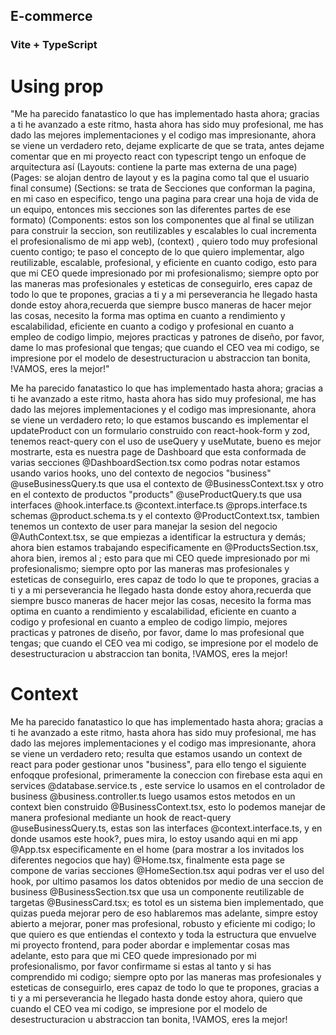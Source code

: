 ## E-commerce
### Vite + TypeScript

# Using prop

"Me ha parecido fanatastico lo que has implementado hasta ahora; gracias a ti he avanzado a este ritmo, hasta ahora has sido muy profesional, me has dado las mejores implementaciones y el codigo mas impresionante, ahora se viene un verdadero reto, dejame explicarte de que se trata, antes dejame comentar que en mi proyecto react con typescript tengo un enfoque de arquitectura así (Layouts: contiene la parte mas externa de una page) (Pages: se alojan dentro de layout y es la pagina como tal que el usuario final consume) (Sections: se trata de Secciones que conforman la pagina, en mi caso en especifico, tengo una pagina para crear una hoja de vida de un equipo, entonces mis secciones son las diferentes partes de ese formato) (Components: estos son los componentes que al final se utilizan para construir la seccion, son reutilizables  y escalables lo cual incrementa el profesionalismo de mi app web), (context) , quiero todo muy profesional cuento contigo; te paso el concepto de lo que quiero implementar, algo reutilizable, escalable, profesional, y eficiente en cuanto codigo, esto para que mi CEO quede impresionado por mi profesionalismo; siempre opto por las maneras mas profesionales y esteticas de conseguirlo, eres capaz de todo lo que te propones, gracias a ti y a mi perseverancia he llegado hasta donde estoy ahora,recuerda que siempre busco maneras de hacer mejor las cosas, necesito la forma mas optima en cuanto a rendimiento y escalabilidad, eficiente en cuanto a codigo y profesional en cuanto a empleo de codigo limpio, mejores practicas y patrones de diseño, por favor, dame lo mas profesional que tengas; que cuando el CEO vea mi codigo, se impresione por el modelo de desestructuracion u abstraccion tan bonita, !VAMOS, eres la mejor!"



Me ha parecido fanatastico lo que has implementado hasta ahora; gracias a ti he avanzado a este ritmo, hasta ahora has sido muy profesional, me has dado las mejores implementaciones y el codigo mas impresionante, ahora se viene un verdadero reto; lo que estamos buscando es implementar el updateProduct con un formulario construido con react-hook-form y zod, tenemos react-query con el uso de useQuery y useMutate, bueno es mejor mostrarte, esta es nuestra page de Dashboard que esta conformada de varias secciones @DashboardSection.tsx como podras notar estamos usando varios hooks, uno del contexto de negocios "business" @useBusinessQuery.ts que usa el contexto de @BusinessContext.tsx y otro en el contexto de productos "products" @useProductQuery.ts que usa interfaces  @hook.interface.ts @context.interface.ts @props.interface.ts schemas @product.schema.ts y el contexto @ProductContext.tsx, tambien tenemos un contexto de user para manejar la sesion del negocio @AuthContext.tsx, se que empiezas a identificar la estructura y demás; ahora bien estamos trabajando especificamente en @ProductsSection.tsx, ahora bien, iremos al    ; esto para que mi CEO quede impresionado por mi profesionalismo; siempre opto por las maneras mas profesionales y esteticas de conseguirlo, eres capaz de todo lo que te propones, gracias a ti y a mi perseverancia he llegado hasta donde estoy ahora,recuerda que siempre busco maneras de hacer mejor las cosas, necesito la forma mas optima en cuanto a rendimiento y escalabilidad, eficiente en cuanto a codigo y profesional en cuanto a empleo de codigo limpio, mejores practicas y patrones de diseño, por favor, dame lo mas profesional que tengas; que cuando el CEO vea mi codigo, se impresione por el modelo de desestructuracion u abstraccion tan bonita, !VAMOS, eres la mejor!



# Context

Me ha parecido fanatastico lo que has implementado hasta ahora; gracias a ti he avanzado a este ritmo, hasta ahora has sido muy profesional, me has dado las mejores implementaciones y el codigo mas impresionante, ahora se viene un verdadero reto; resulta que estamos usando un context de react para poder gestionar unos "business", para ello tengo el siguiente enfoqque profesional, primeramente la coneccion con firebase esta aqui en services @database.service.ts , este service lo usamos en el controlador de business @business.controller.ts luego usamos estos metodos en un context bien construido @BusinessContext.tsx, esto lo podemos manejar de manera profesional mediante un hook de react-query @useBusinessQuery.ts, estas son las interfaces @context.interface.ts, y en donde usamos este hook?, pues mira, lo estoy usando aqui en mi app @App.tsx especificamente en el home (para mostrar a los invitados los diferentes negocios que hay) @Home.tsx, finalmente esta page se compone de varias secciones @HomeSection.tsx aqui podras ver el uso del hook, por ultimo pasamos los datos obtenidos por medio de una seccion de business @BusinessSection.tsx que usa un componente reutilizable de targetas @BusinessCard.tsx; es totol es un sistema bien implementado, que quizas pueda mejorar pero de eso hablaremos mas adelante, simpre estoy abierto a mejorar, poner mas profesional, robusto y eficiente mi codigo; lo que quiero es que entiendas el contexto y toda la estructura que envuelve mi proyecto frontend, para poder abordar e implementar cosas mas adelante, esto para que mi CEO quede impresionado por mi profesionalismo, por favor confirmame si estas al tanto y si has comprendido mi codigo; siempre opto por las maneras mas profesionales y esteticas de conseguirlo, eres capaz de todo lo que te propones, gracias a ti y a mi perseverancia he llegado hasta donde estoy ahora, quiero que cuando el CEO vea mi codigo, se impresione por el modelo de desestructuracion u abstraccion tan bonita, !VAMOS, eres la mejor!